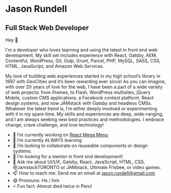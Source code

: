 # Jason Rundell

## Full Stack Web Developer

Hey 👋 

I'm a developer who loves learning and using the latest in front end web development. My skill set includes experience with React, Gatsby, AEM, Contentful, WordPress, Git, Gulp, Grunt, Parcel, PHP, MySQL, SASS, CSS, HTML, JavaScript, and Amazon Web Services.

My love of building web experiences started in my high school’s library in 1997 with GeoCities and it’s been rewarding ever since! As you can imagine, with over 20 years of love for the web, I have been a part of a wide variety of web projects: from iframes, to Flash, WordPress multisites, jQuery Mobile, custom CMS applications, a Facebook contest platform, React design systems, and now JAMstack with Gatsby and headless CMSs. Whatever the latest trend is, I’m either deeply involved or experimenting with it in my spare time. My skills and experiences are deep, wide-ranging, and I am always seeking new best practices and methodologies. I embrace change, crave challenge, and love technology!

- 🔭 I’m currently working on [React Mega Menu](https://github.com/jasonrundell/react-mega-menu)
- 🌱 I’m currently ALWAYS learning
- 👯 I’m looking to collaborate on reuseable components or design systems.
- 🤔 I’m looking for a mentor in front end development!
- 💬 Ask me about UI/UX, Gatsby, React, JavaScript, HTML, CSS, @JamstackTORONTO or JAMstack, Ultimate Frisbee, or video games.
- 📫 How to reach me: Send me an email at jason.rundell@gmail.com
- 😄 Pronouns: He / him
- ⚡ Fun fact: Almost died twice in Peru!

